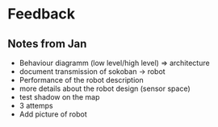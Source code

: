 # Feedback
## Notes from Jan
- Behaviour diagramm (low level/high level) => architecture
- document transmission of sokoban -> robot
- Performance of the robot description
- more details about the robot design (sensor space)
- test shadow on the map 
- 3 attemps
- Add picture of robot
